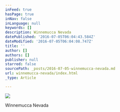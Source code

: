 ```yaml
---
inFeed: true
hasPage: true
inNav: false
inLanguage: null
keywords: []
description: Winnemucca Nevada
datePublished: '2016-07-05T06:04:43.584Z'
dateModified: '2016-07-05T06:04:08.747Z'
title: ''
author: []
authors: []
publisher: null
starred: false
sourcePath: _posts/2016-07-05-winnemucca-nevada.md
url: winnemucca-nevada/index.html
_type: Article

---
```

![](https://the-grid-user-content.s3-us-west-2.amazonaws.com/250346a9-1d01-4d45-81ea-c79180153b79.jpg)

Winnemucca Nevada